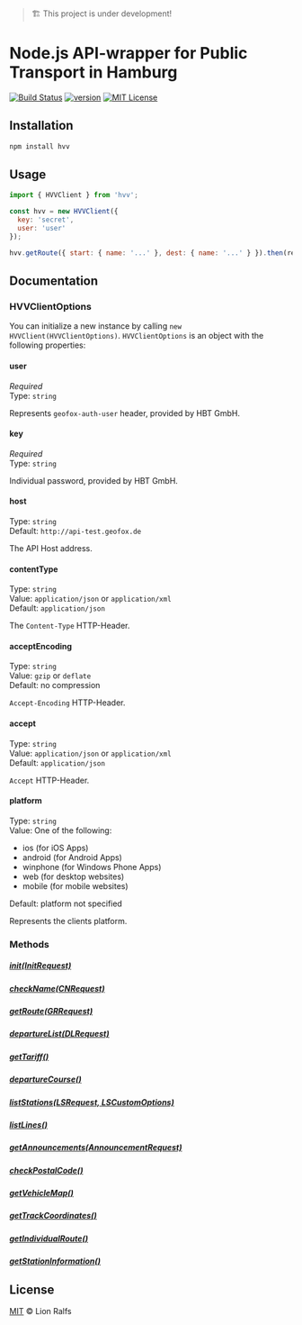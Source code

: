 > 🏗 This project is under development!

# Node.js API-wrapper for Public Transport in Hamburg

[![Build Status][build-badge]][build]
[![version][version-badge]][package]
[![MIT License][license-badge]][license]

## Installation

```bash
npm install hvv
```

## Usage

```js
import { HVVClient } from 'hvv';

const hvv = new HVVClient({
  key: 'secret',
  user: 'user'
});

hvv.getRoute({ start: { name: '...' }, dest: { name: '...' } }).then(result => console.log(result));
```

## Documentation

### HVVClientOptions

You can initialize a new instance by calling `new HVVClient(HVVClientOptions)`. `HVVClientOptions` is an object with the following properties:

#### user

_Required_<br>
Type: `string`

Represents `geofox-auth-user` header, provided by HBT GmbH.

#### key

_Required_<br>
Type: `string`

Individual password, provided by HBT GmbH.

#### host

Type: `string`<br>
Default: `http://api-test.geofox.de`

The API Host address.

#### contentType

Type: `string`<br>
Value: `application/json` or `application/xml`<br>
Default: `application/json`

The `Content-Type` HTTP-Header.

#### acceptEncoding

Type: `string`<br>
Value: `gzip` or `deflate`<br>
Default: no compression

`Accept-Encoding` HTTP-Header.

#### accept

Type: `string`<br>
Value: `application/json` or `application/xml`<br>
Default: `application/json`

`Accept` HTTP-Header.

#### platform

Type: `string`<br>
Value: One of the following:

* ios (for iOS Apps)
* android (for Android Apps)
* winphone (for Windows Phone Apps)
* web (for desktop websites)
* mobile (for mobile websites)

Default: platform not specified

Represents the clients platform.

### Methods

##### [init(InitRequest)](docs/init.md)

##### [checkName(CNRequest)](docs/checkname.md)

##### [getRoute(GRRequest)](docs/getroute.md)

##### [departureList(DLRequest)](docs/departurelist.md)

##### [getTariff()](docs/gettariff.md)

##### [departureCourse()](docs/departurecourse.md)

##### [listStations(LSRequest, LSCustomOptions)](docs/liststations.md)

##### [listLines()](docs/listlines.md)

##### [getAnnouncements(AnnouncementRequest)](docs/getannouncements.md)

##### [checkPostalCode()](docs/checkpostalcode.md)

##### [getVehicleMap()](docs/getvehiclemap.md)

##### [getTrackCoordinates()](docs/gettrackcoordinates.md)

##### [getIndividualRoute()](docs/getindividualroute.md)

##### [getStationInformation()](docs/getstationinformation.md)

## License

[MIT](LICENSE) © Lion Ralfs

[version-badge]: https://img.shields.io/npm/v/hvv.svg
[package]: https://www.npmjs.com/package/hvv
[license-badge]: https://img.shields.io/npm/l/hvv.svg
[license]: https://github.com/lionralfs/hvv/blob/master/LICENSE
[build]: https://travis-ci.org/lionralfs/hvv
[build-badge]: https://travis-ci.org/lionralfs/hvv.svg?branch=master
